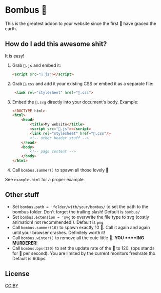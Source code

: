 # Bombus 🐝

This is the greatest addon to your website since the first 🐝 have graced the earth.


## How do I add this awesome shit?
It is easy!
1. Grab `🐝.js` and embed it:
   ```html
   <script src="🐝.js"></script>
   ```
2. Grab `🐝.css` and add it your existing CSS or embed it as a separate file:
   ```html
    <link rel="stylesheet" href="🐝.css">
   ```

3. Embed the `🐝.svg` directly into your document's body. Example:
   ```html
   <!DOCTYPE html>
   <html>
       <head>
           <title>My website</title>
           <script src="🐝.js"></script>
           <link rel="stylesheet" href="🐝.css"/>
           <!-- other header stuff -->
       </head>
       <body>
           <!-- page content -->
       </body>
   </html>
   ```
4. Call `bombus.summer()` to spawn all those lovely 🐝

See `example.html` for a proper example.

## Other stuff
- Set `bombus.path = 'folder/with/your/bombus/` to set the path to the bombus folder. Don't forget the trailing slash! Default is `bombus/`
- Set `bombus.extension = 'svg` to overwrite the file type to svg (costly animation! not recommended!). Default is `png`
- Call `bombus.summer(10)` to spawn exactly 10 🐝. Call it again and again until your browser crashes. Definitely worth it!
- Call `bombus.winter()` to remove all the cute little 🐝. **YOU \*\*\*\*ING MURDERER!**
- Call `bombus.bps(120)` to set the update rate of the 🐝 to 120. (bps stands for 🐝 per second). You are limited by the current monitors freshrate tho. Default is 60bps

## License
[CC BY](https://creativecommons.org/licenses/by/4.0/)
